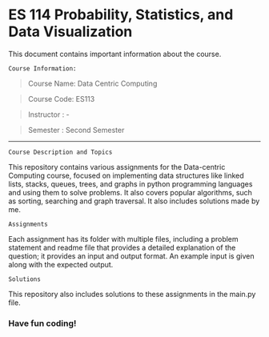 # ES 114 Probability, Statistics, and Data Visualization

This document contains important information about the course.

`Course Information:`

> Course Name: Data Centric Computing

> Course Code: ES113

> Instructor : -

> Semester : Second Semester
---

`Course Description and Topics`

This repository contains various assignments for the Data-centric Computing course, focused on implementing data structures like linked lists, stacks, queues, trees, and graphs in python programming languages and using them to solve problems. It also covers popular algorithms, such as sorting, searching and graph traversal. It also includes solutions made by me. 

`Assignments`

Each assignment has its folder with multiple files, including a problem statement and readme file that provides a detailed explanation of the question; it provides an input and output format. An example input is given along with the expected output.

`Solutions`

This repository also includes solutions to these assignments in the main.py file. 

### Have fun coding!
